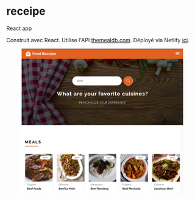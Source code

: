 # receipe
React app

Construit avec React. Utilise l'API [themealdb.com](https://www.themealdb.com/). Déployé via Netlify [ici](https://6606eb3ce4397fdb8e6815fd--recettes-vava.netlify.app/).
<figure>
<img src="https://github.com/VavasseurKevin/receipe/blob/main/my-app/src/assets/images/capture.png?raw=true"/>
</figure>
